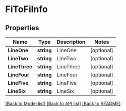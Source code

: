 # FiToFiInfo

## Properties
Name | Type | Description | Notes
------------ | ------------- | ------------- | -------------
**LineOne** | **string** | LineOne | [optional] 
**LineTwo** | **string** | LineTwo | [optional] 
**LineThree** | **string** | LineThree | [optional] 
**LineFour** | **string** | LineFour | [optional] 
**LineFive** | **string** | LineFive | [optional] 
**LineSix** | **string** | LineSix | [optional] 

[[Back to Model list]](../README.md#documentation-for-models) [[Back to API list]](../README.md#documentation-for-api-endpoints) [[Back to README]](../README.md)



